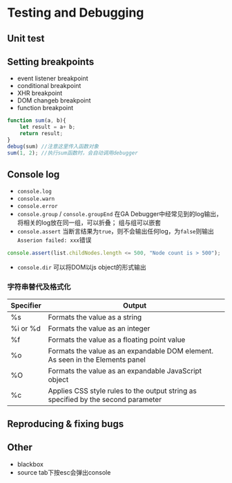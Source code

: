 # Testing and Debugging

## Unit test

## Setting breakpoints
- event listener breakpoint
- conditional breakpoint
- XHR breakpoint
- DOM changeb breakpoint
- function breakpoint
```javascript
function sum(a, b){
	let result = a+ b;
	return result;
}
debug(sum) //注意这里传入函数对象
sum(1, 2); //执行sum函数时，会自动调用debugger
```

## Console log
- `console.log`
- `console.warn`
- `console.error`
- `console.group` / `console.groupEnd` 
在GA Debugger中经常见到的log输出，将相关的log放在同一组，可以折叠； 组与组可以嵌套
- `console.assert`
当断言结果为`true`，则不会输出任何log，为`false`则输出`Asserion failed: xxx`错误
```javascript
console.assert(list.childNodes.length <= 500, "Node count is > 500");
```
- `console.dir` 
可以将DOM以js object的形式输出

### 字符串替代及格式化
|Specifier|Output|
|----|----|
|%s|Formats the value as a string|
|%i or %d|Formats the value as an integer|
|%f|Formats the value as a floating point value|
|%o|Formats the value as an expandable DOM element. As seen in the Elements panel|
|%O|Formats the value as an expandable JavaScript object|
|%c|Applies CSS style rules to the output string as specified by the second parameter|

## Reproducing & fixing bugs

## Other
- blackbox
- source tab下按esc会弹出console